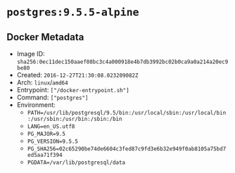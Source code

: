 # `postgres:9.5.5-alpine`

## Docker Metadata

- Image ID: `sha256:0ec11dec150aaef08bc3c4a000918e4b7db3992bc02b0ca9a0a214a20ec9be80`
- Created: `2016-12-27T21:30:08.023209082Z`
- Arch: `linux`/`amd64`
- Entrypoint: `["/docker-entrypoint.sh"]`
- Command: `["postgres"]`
- Environment:
  - `PATH=/usr/lib/postgresql/9.5/bin:/usr/local/sbin:/usr/local/bin:/usr/sbin:/usr/bin:/sbin:/bin`
  - `LANG=en_US.utf8`
  - `PG_MAJOR=9.5`
  - `PG_VERSION=9.5.5`
  - `PG_SHA256=02c65290be74de6604c3fed87c9fd3e6b32e949f0ab8105a75bd7ed5aa71f394`
  - `PGDATA=/var/lib/postgresql/data`
